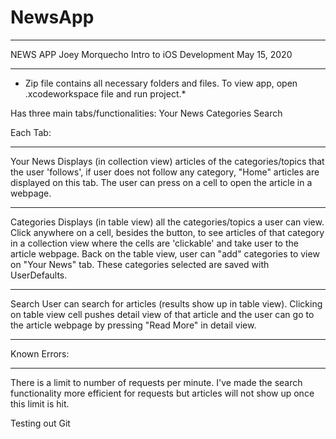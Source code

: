# NewsApp
********************
NEWS APP
Joey Morquecho
Intro to iOS Development
May 15, 2020
********************

* Zip file contains all necessary folders and files. To view app, open .xcodeworkspace file and run project.*

Has three main tabs/functionalities:
Your News
Categories
Search

Each Tab:
***
Your News
Displays (in collection view) articles of the categories/topics that the user 'follows', 
if user does not follow any category, "Home" articles are displayed on this tab. The user
can press on a cell to open the article in a webpage.

****
Categories
Displays (in table view) all the categories/topics a user can view. Click anywhere on a cell, 
besides the button, to see articles of that category in a collection view where the cells are 
'clickable' and take user to the article webpage. Back on the table view, user can "add" 
categories to view on "Your News" tab. These categories selected are saved with UserDefaults.

***
Search
User can search for articles (results show up in table view). Clicking on table view cell pushes 
detail view of that article and the user can go to the article webpage by pressing "Read More" in 
detail view.

*************
Known Errors:
*************
There is a limit to number of requests per minute. I've made the search functionality more efficient for 
requests but articles will not show up once this limit is hit.

Testing out Git
